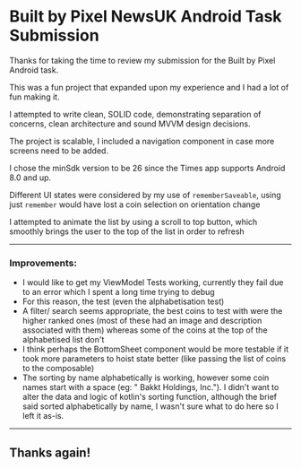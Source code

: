 # Built by Pixel NewsUK Android Task Submission

Thanks for taking the time to review my submission for the Built by Pixel Android task.

This was a fun project that expanded upon my experience and I had a lot of fun making it.

I attempted to write clean, SOLID code, demonstrating separation of concerns, clean architecture and sound MVVM design decisions.  

The project is scalable, I included a navigation component in case more screens need to be added.

I chose the minSdk version to be 26 since the Times app supports Android 8.0 and up.

Different UI states were considered by my use of `rememberSaveable`, using just `remember` would have lost a coin selection on orientation change

I attempted to animate the list by using a scroll to top button, which smoothly brings the user to the top of the list in order to refresh

---

### Improvements:

- I would like to get my ViewModel Tests working, currently they fail due to an error which I spent a long time trying to debug
- For this reason, the test (even the alphabetisation test)
- A filter/ search seems appropriate, the best coins to test with were the higher ranked ones (most of these had an image and description associated with them)
whereas some of the coins at the top of the alphabetised list don't
- I think perhaps the BottomSheet component would be more testable if it took more parameters to hoist state better (like passing the list of coins to the composable)
- The sorting by name alphabetically is working, however some coin names start with a space (eg: " Bakkt Holdings, Inc."). I didn't want to alter the data and logic of kotlin's sorting function,
although the brief said sorted alphabetically by name, I wasn't sure what to do here so I left it as-is.
---

## Thanks again!
